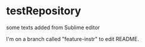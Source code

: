 # testRepository 
some texts added from Sublime editor

I'm on a branch called "feature-instr" to edit README.